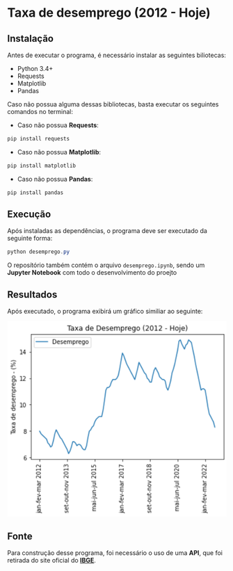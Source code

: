 # **Taxa de desemprego (2012 - Hoje)**

## **Instalação**

Antes de executar o programa, é necessário instalar as seguintes biliotecas:

-   Python 3.4+
-   Requests
-   Matplotlib
-   Pandas

Caso não possua alguma dessas bibliotecas, basta executar os seguintes comandos no terminal:

-   Caso não possua **Requests**:

```bash
pip install requests
```

-   Caso não possua **Matplotlib**:

```bash
pip install matplotlib
```

-   Caso não possua **Pandas**:

```bash
pip install pandas
```

## **Execução**

Após instaladas as dependências, o programa deve ser executado da seguinte forma:

```powershell
python desemprego.py
```

O reposítório também contém o arquivo `desemprego.ipynb`, sendo um **Jupyter Notebook** com todo o desenvolvimento do proejto

## **Resultados**

Após executado, o programa exibirá um gráfico similiar ao seguinte:

![](/img/line-chart-desemprego.png)

## **Fonte**

Para construção desse programa, foi necessário o uso de uma **API**, que foi retirada do site oficial do [**IBGE**](https://sidra.ibge.gov.br/pesquisa/pnadcm/tabelas).
